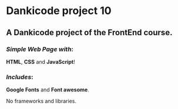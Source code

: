 # Dankicode project 10

## A **Dankicode** project of the **FrontEnd** course.

### _Simple Web Page with_:
**HTML**, **CSS** and **JavaScript**!

### _Includes_:
**Google Fonts** and **Font awesome**.

No frameworks and libraries.

